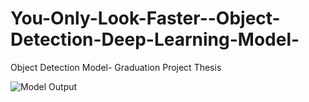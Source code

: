 # You-Only-Look-Faster--Object-Detection-Deep-Learning-Model-
Object Detection Model- Graduation Project Thesis

![Model Output](https://github.com/AhmedFakhry47/You-Only-Look-Faster--Object-Detection-Deep-Learning-Model-/blob/master/Model.gif)
